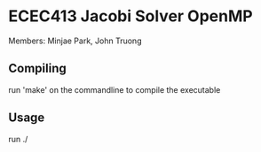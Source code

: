 # ECEC413 Jacobi Solver OpenMP

Members: Minjae Park, John Truong

## Compiling

run 'make' on the commandline to compile the executable

## Usage

run ./
